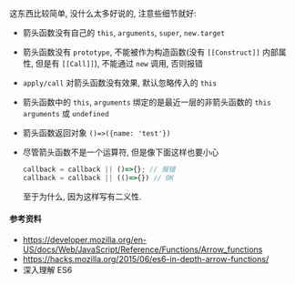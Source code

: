 这东西比较简单, 没什么太多好说的, 注意些细节就好:

* 箭头函数没有自己的 `this`, `arguments`, `super`, `new.target`

* 箭头函数没有 `prototype`, 不能被作为构造函数(没有 `[[Construct]]` 内部属性, 但是有 `[[Call]]`), 不能通过 `new` 调用, 否则报错

* `apply/call` 对箭头函数没有效果, 默认忽略传入的 `this`

* 箭头函数中的 `this`, `arguments` 绑定的是最近一层的非箭头函数的 `this` `arguments` 或 `undefined`

* 箭头函数返回对象 `()=>({name: 'test'})`

* 尽管箭头函数不是一个运算符, 但是像下面这样也要小心

  ```javascript
  callback = callback || ()=>{}; // 报错
  callback = callback || (()=>{}) // OK
  ```

  至于为什么, 因为这样写有二义性.



#### 参考资料

* https://developer.mozilla.org/en-US/docs/Web/JavaScript/Reference/Functions/Arrow_functions
* https://hacks.mozilla.org/2015/06/es6-in-depth-arrow-functions/
* 深入理解 ES6